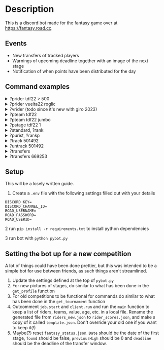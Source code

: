 # Description

This is a discord bot made for the fantasy game over at https://fantasy.road.cc.

## Events
- New transfers of tracked players
- Warnings of upcoming deadline together with an image of the next stage
- Notification of when points have been distributed for the day

## Command examples
<details>
    <summary>?prider tdf22 > 500</summary>

```python
Tadej Pogacar: 722 (0)
Wout Van Aert: 712 (0)
Jonas Vingegaard: 512 (0)
```
</details>
<details>
    <summary>?prider vuelta22 roglic</summary>

```python
Primoz Roglic - Jumbo-Visma
Stage 1: 29
Stage 2: 7
Stage 3: 8
Stage 4: 52
Stage 5: 6
Stage 6: 29
Stage 7: 8
Stage 8: 24
Stage 9: 19
Stage 10: 41
Stage 11: 10
Stage 12: 13
Stage 13: 21
Stage 14: 38
Stage 15: 32
Stage 16: 12
Total: 349 (0)
```
</details>
<details> <summary>?vrider (todo since it's new with giro 2023)</summary>

Todo - Shows `total points / cost of rider`
</details>
<details>
    <summary>?pteam tdf22</summary>

```python
Jumbo-Visma: 1746
UAE-Team Emirates: 1036
INEOS Grenadiers: 977
Quick-Step Alpha Vinyl Team: 602
EF Education-EasyPost: 584
Trek - Segafredo: 552
Groupama - FDJ: 536
Bora - Hansgrohe: 518
Alpecin-Fenix: 492
Team BikeExchange Jayco: 473
Intermarché - Wanty - Gobert Matériaux: 421
Israel - Premier Tech: 400
Cofidis: 381
Team Arkéa Samsic: 364
Bahrain - Victorious: 362
Team TotalEnergies: 350
Movistar: 332
Lotto Soudal: 326
Team DSM: 308
B&B Hotels - KTM: 243
AG2R Citroën Team: 202
Astana Qazaqstan Team: 126
```
</details>
<details>
    <summary>?pteam tdf22 jumbo</summary>

```python
Jumbo-Visma
Wout Van Aert: 712
Jonas Vingegaard: 512
Christophe Laporte: 202
Primoz Roglic: 99
Sepp Kuss: 71
Tiesj Benoot: 58
Nathan Van Hooydonck: 47
Steven Kruijswijk: 45
```
</details>
<details>
    <summary>?pstage tdf22 1</summary>

```python
Yves Lampaert: 50
Wout Van Aert: 43
Tadej Pogacar: 41
Filippo Ganna: 31
Mathieu van der Poel: 27
Mads Pedersen: 23
Jonas Vingegaard: 20
Primoz Roglic: 17
Bauke Mollema: 14
Dylan Teuns: 12
Thomas Pidcock: 10
Frederic Frison: 10
Magnus Cort: 10
Bob Jungels: 9
Adam Yates: 8
Stefan Kung: 7
Mattia Cattaneo: 6
Kasper Asgreen: 5
Andrea Bagioli: 5
Jan Tratnik: 5
Mikkel Frolich Honore: 5
Florian Senechal: 5
Fabio Jakobsen: 5
Michael Morkov: 5
```
</details>
<details>
	<summary>?standard, ?rank</summary>

```python
STANDARD
Brintos - 123 - 1805
Uglen - 135 - 1784
Rammusser - 139 - 1756
Pemo - 135 - 1498
```
Todays points - total points
</details>
<details>
	<summary>?purist, ?rankp</summary>

```python
PURIST
Uglen - 68 - 534
Brintos - 44 - 362
Rammusser - 46 - 288
Pemo - 41 - 227
```
Todays points - total points
</details>
<details>
    <summary>?track 501492</summary>
```python
Added 501492 to players to track.
```
</details>
<details>
    <summary>?untrack 501492</summary>
```python
Removed 501492 from players to track.
```
</details>
<details>
    <summary>?transfers</summary>

Transfers for Brintos. 0 Remaining
```python
No transfers
```
Transfers for tony kappler. 0 remaining
```python
Miguel Angel  Lopez -> Mads Pedersen
Richard Carapaz -> Pascal Ackermann
Carlos Rodriguez -> Kaden Groves
Rigoberto Uran -> Danny van Poppel
```
</details>
<details>
    <summary>?transfers 669253</summary>

Transfers for 11waterloo. 4 remaining
```python
Carlos Rodriguez -> Alfred Wright
Jay Vine -> Rigoberto Uran
```
</details>

## Setup
This will be a losely written guide.



1. Create a `.env` file with the following settings filled out with your details


```
DISCORD_KEY=
DISCORD_CHANNEL_ID=
ROAD_USERNAME=
ROAD_PASSWORD=
ROAD_USERID=
```
2 run `pip install -r requirements.txt` to install python dependencies

3 run bot with `python pybot.py`


## Setting the bot up for a new competition
A lot of things could have been done prettier, but this was intended to be a simple bot for use between friends, as such things aren't streamlined.

1. Update the settings defined at the top of `pybot.py`
2. For new pictures of stages, do similar to what has been done in the `get_profile` function
3. For old competitions to be functional for commands do similar to what has been done in the `get_tournament` function
4. Outcomment `job.start` and `client.run` and run the `main` function to keep a list of riders, teams, value, age, etc. in a local file. Rename the generated file from `riders_new.json` to `rider_scores.json`, and make a copy of it called `template.json`. Don't override your old one if you want to keep it(!)
5. Maybe(?) reset `fantasy_status.json`. `Date` should be the date of the first stage, `found` should be false, `previousHigh` should be 0 and `deadline` should be the deadline of the transfer window.